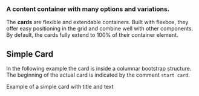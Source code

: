 
### A content container with many options and variations.

The **cards** are flexible and extendable containers. Built with flexbox, they offer easy positioning in the grid and combine well with other components.
By default, the cards fully extend to 100% of their container element.

## Simple Card

In the following example the card is inside a columnar bootstrap structure. 
The beginning of the actual card is indicated by the comment `start card`.
 
Example of a simple card with title and text

<!-- STORY -->